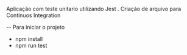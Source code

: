 Aplicação com teste unitario utilizando Jest .
Criação de arquivo para Continuos Integration

-- Para iniciar o projeto
* npm install
* npm run test
